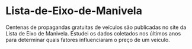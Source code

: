 # Lista-de-Eixo-de-Manivela
Centenas de propagandas gratuitas de veículos são publicadas no site da Lista de Eixo de Manivela. Estudei os dados coletados nos últimos anos para determinar quais fatores influenciaram o preço de um veículo.
